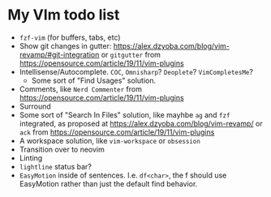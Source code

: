 # My VIm todo list

* `fzf-vim` (for buffers, tabs, etc)
* Show git changes in gutter: https://alex.dzyoba.com/blog/vim-revamp/#git-integration or `gitgutter` from https://opensource.com/article/19/11/vim-plugins
* Intellisense/Autocomplete.  `COC`, `Omnisharp`?  `Deoplete`? `VimCompletesMe`?
  * Some sort of "Find Usages" solution.  
* Comments, like `Nerd Commenter` from https://opensource.com/article/19/11/vim-plugins
* Surround
* Some sort of "Search In Files" solution, like mayhbe `ag` and `fzf` integrated, as proposed at https://alex.dzyoba.com/blog/vim-revamp/ or `ack` from https://opensource.com/article/19/11/vim-plugins
* A workspace solution, like `vim-workspace` or `obsession`
* Transition over to neovim
* Linting
* `lightline` status bar?
* `EasyMotion` inside of sentences.  I.e. `df<char>`, the f should use EasyMotion rather than just the default find behavior.
